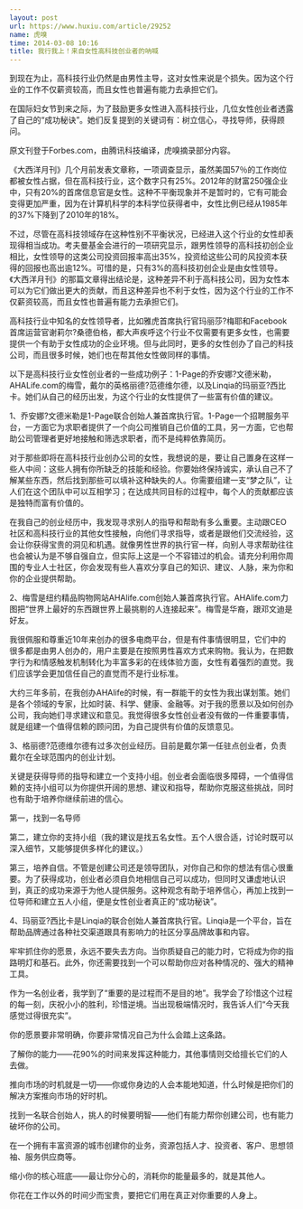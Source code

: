 ```yaml
---
layout: post
url: https://www.huxiu.com/article/29252
name: 虎嗅
time: 2014-03-08 10:16
title: 我行我上！来自女性高科技创业者的呐喊
---
```

到现在为止，高科技行业仍然是由男性主导，这对女性来说是个损失。因为这个行业的工作不仅薪资较高，而且女性也普遍有能力去承担它们。

在国际妇女节到来之际，为了鼓励更多女性进入高科技行业，几位女性创业者透露了自己的“成功秘诀”。她们反复提到的关键词有：树立信心，寻找导师，获得顾问。

原文刊登于Forbes.com，由腾讯科技编译，虎嗅摘录部分内容。

《大西洋月刊》几个月前发表文章称，一项调查显示，虽然美国57％的工作岗位都被女性占据，但在高科技行业，这个数字只有25%。2012年的财富250强企业中，只有20%的首席信息官是女性。这种不平衡现象并不是暂时的，它有可能会变得更加严重，因为在计算机科学的本科学位获得者中，女性比例已经从1985年的37%下降到了2010年的18%。

不过，尽管在高科技领域存在这种性别不平衡状况，已经进入这个行业的女性却表现得相当成功。考夫曼基金会进行的一项研究显示，跟男性领导的高科技初创企业相比，女性领导的这类公司投资回报率高出35%，投资给这些公司的风投资本获得的回报也高出逾12%。可惜的是，只有3%的高科技初创企业是由女性领导。《大西洋月刊》的那篇文章得出结论是，这种差异不利于高科技公司，因为女性本可以为它们做出更大的贡献，而且这种差异也不利于女性，因为这个行业的工作不仅薪资较高，而且女性也普遍有能力去承担它们。

高科技行业中知名的女性领导者，比如雅虎首席执行官玛丽莎?梅耶和Facebook首席运营官谢莉尔?桑德伯格，都大声疾呼这个行业不仅需要有更多女性，也需要提供一个有助于女性成功的企业环境。但与此同时，更多的女性创办了自己的科技公司，而且很多时候，她们也在帮其他女性做同样的事情。

以下是高科技行业女性创业者的一些成功例子：1-Page的乔安娜?文德米勒，AHALife.com的梅雪，戴尔的英格丽德?范德维尔德，以及Linqia的玛丽亚?西比卡。她们从自己的经历出发，为这个行业的女性提供了一些富有价值的建议。

1、乔安娜?文德米勒是1-Page联合创始人兼首席执行官。1-Page一个招聘服务平台，一方面它为求职者提供了一个向公司推销自己价值的工具，另一方面，它也帮助公司管理者更好地接触和筛选求职者，而不是纯粹依靠简历。

对于那些即将在高科技行业创办公司的女性，我想说的是，要让自己置身在这样一些人中间：这些人拥有你所缺乏的技能和经验。你要始终保持诚实，承认自己不了解某些东西，然后找到那些可以填补这种缺失的人。你需要组建一支“梦之队”，让人们在这个团队中可以互相学习；在达成共同目标的过程中，每个人的贡献都应该是独特而富有价值的。

在我自己的创业经历中，我发现寻求别人的指导和帮助有多么重要。主动跟CEO社区和高科技行业的其他女性接触，向他们寻求指导，或者是跟他们交流经验，这会让你获得宝贵的洞见和机遇。就像男性世界的执行官一样，向别人寻求帮助往往也会被认为是不够自强自立，但实际上这是一个不容错过的机会。请充分利用你周围的专业人士社区，你会发现有些人喜欢分享自己的知识、建议、人脉，来为你和你的企业提供帮助。

2、梅雪是纽约精品购物网站AHAlife.com创始人兼首席执行官。AHAlife.com力图把“世界上最好的东西跟世界上最挑剔的人连接起来”。梅雪是华裔，跟邓文迪是好友。

我很佩服和尊重近10年来创办的很多电商平台，但是有件事情很明显，它们中的很多都是由男人创办的，用户主要是在按照男性喜欢方式来购物。我认为，在把数字行为和情感触发机制转化为丰富多彩的在线体验方面，女性有着强烈的直觉。我们应该学会更加信任自己的直觉而不是行业标准。

大约三年多前，在我创办AHAlife的时候，有一群能干的女性为我出谋划策。她们是各个领域的专家，比如时装、科学、健康、金融等。对于我的愿景以及如何创办公司，我向她们寻求建议和意见。我觉得很多女性创业者没有做的一件重要事情，就是组建一个值得信赖的顾问团，为自己提供有价值的反馈意见。

3、格丽德?范德维尔德有过多次创业经历。目前是戴尔第一任驻点创业者，负责戴尔在全球范围内的创业计划。

关键是获得导师的指导和建立一个支持小组。创业者会面临很多障碍，一个值得信赖的支持小组可以为你提供开阔的思想、建议和指导，帮助你克服这些挑战，同时也有助于培养你继续前进的信心。

第一，找到一名导师

第二，建立你的支持小组（我的建议是找五名女性。五个人很合适，讨论时既可以深入细节，又能够提供多样化的建议。）

第三，培养自信。不管是创建公司还是领导团队，对你自己和你的想法有信心很重要。为了获得成功，创业者必须自负地相信自己可以成功，但同时又谦虚地认识到，真正的成功来源于为他人提供服务。这种观念有助于培养信心，再加上找到一位导师和建立五人小组，便是女性创业者真正的“成功秘诀”。

4、玛丽亚?西比卡是Linqia的联合创始人兼首席执行官。Linqia是一个平台，旨在帮助品牌通过各种社交渠道跟具有影响力的社区分享品牌故事和内容。

牢牢抓住你的愿景，永远不要失去方向。当你质疑自己的能力时，它将成为你的指路明灯和基石。此外，你还需要找到一个可以帮助你应对各种情况的、强大的精神工具。

作为一名创业者，我学到了“重要的是过程而不是目的地”。我学会了珍惜这个过程的每一刻，庆祝小小的胜利，珍惜逆境。当出现极端情况时，我告诉人们“今天我感觉过得很充实”。

你的愿景要非常明确，你要非常情况自己为什么会踏上这条路。

了解你的能力——花90%的时间来发挥这种能力，其他事情则交给擅长它们的人去做。

推向市场的时机就是一切——你或你身边的人会本能地知道，什么时候是把你们的解决方案推向市场的好时机。

找到一名联合创始人，挑人的时候要明智——他们有能力帮你创建公司，也有能力破坏你的公司。

在一个拥有丰富资源的城市创建你的业务，资源包括人才、投资者、客户、思想领袖、服务供应商等。

缩小你的核心班底——最让你分心的，消耗你的能量最多的，就是其他人。

你花在工作以外的时间少而宝贵，要把它们用在真正对你重要的人身上。

